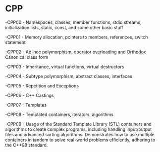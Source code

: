 # CPP

-CPP00 - Namespaces, classes, member functions, stdio streams, initialization lists, static, const, and some other basic stuff

-CPP01 - Memory allocation, pointers to members, references, switch statement

-CPP02 - Ad-hoc polymorphism, operator overloading and Orthodox Canonical class form

-CPP03 - Inheritance, virtual functions, virtual destructors

-CPP04 - Subtype polymorphism, abstract classes, interfaces

-CPP05 - Repetition and Exceptions

-CPP06 - C++ Castings

-CPP07 - Templates

-CPP08 - Templated containers, iterators, algorithms

-CPP09 - Usage of the Standard Template Library (STL) containers and algorithms to create complex programs, including handling input/output files and advanced sorting algorithms. Demonstrates how to use multiple containers in tandem to solve real-world problems efficiently, adhering to the C++98 standard.

